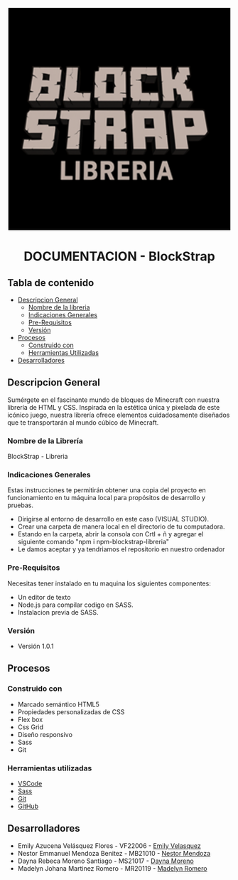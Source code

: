 <p align="center">
  <img src="Imagenes/logo2.png" width="500px"/>
</p>

<h1 align="center"> DOCUMENTACION - BlockStrap</h1>




## Tabla de contenido 
- [Descripcion General](#descripcion-general)
  * [Nombre de la libreria](#nombre-de-la-libreria)
  * [Indicaciones Generales](#indicaciones-generales)
  * [Pre-Requisitos](#pre-requisitos)
  * [Versión](#version)
- [Procesos](#procesos)
   * [Construido con](#construido-con)
   * [Herramientas Utilizadas](#herramientas-utilizadas)
- [Desarrolladores](#desarrolladores)
 
  
## Descripcion General
Sumérgete en el fascinante mundo de bloques de Minecraft con nuestra librería de HTML y CSS. 
                Inspirada en la estética única y pixelada de este icónico juego, nuestra librería ofrece 
                elementos cuidadosamente diseñados que te transportarán al mundo cúbico de Minecraft.

### Nombre de la Librería
BlockStrap - Libreria

### Indicaciones Generales

Estas instrucciones te permitirán obtener una copia del proyecto en funcionamiento en tu máquina local para propósitos de desarrollo y pruebas.

* Dirigirse al entorno de desarrollo en este caso (VISUAL STUDIO).
* Crear una carpeta de manera local en el directorio de tu computadora.
* Estando en la carpeta, abrir la consola con Crtl + ñ y agregar el siguiente comando "npm i npm-blockstrap-libreria"
* Le damos aceptar y ya tendriamos el repositorio en nuestro ordenador

### Pre-Requisitos 

Necesitas tener instalado en tu maquina los siguientes componentes:

* Un editor de texto
* Node.js para compilar codigo en SASS.
* Instalacion previa de SASS.

### Versión 
* Versión 1.0.1
## Procesos
### Construido con

- Marcado semántico HTML5
- Propiedades personalizadas de CSS
- Flex box
- Css Grid
- Diseño responsivo
- Sass
- Git

### Herramientas utilizadas

- [VSCode](https://code.visualstudio.com/)
- [Sass](https://sass-lang.com/)
- [Git](https://git-scm.com/)
- [GitHub](https://github.com/)
  
## Desarrolladores

- Emily Azucena Velásquez Flores - VF22006 - [Emily Velasquez](https://github.com/EmilyVelasquez2204)
- Nestor Emmanuel Mendoza Benitez - MB21010 - [Nestor Mendoza](https://github.com/blackghossst)
- Dayna Rebeca Moreno Santiago - MS21017 - [Dayna Moreno](https://github.com/Rebecamo)
- Madelyn Johana Martinez Romero - MR20119 - [Madelyn Romero](https://github.com/Mady06-es)
